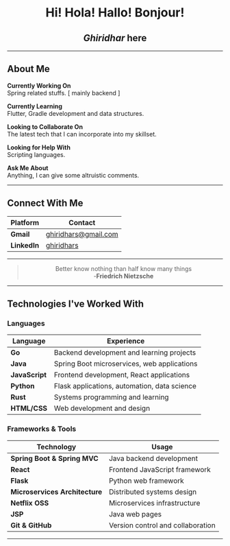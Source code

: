 <div align="center">

# Hi! Hola! Hallo! Bonjour!

## _Ghiridhar_ here

</div>

---

## About Me

**Currently Working On**  
Spring related stuffs. [ mainly backend ]

**Currently Learning**  
Flutter, Gradle development and data structures.

**Looking to Collaborate On**  
The latest tech that I can incorporate into my skillset.

**Looking for Help With**  
Scripting languages.

**Ask Me About**  
Anything, I can give some altruistic comments.


---

## Connect With Me

| Platform | Contact |
|----------|---------|
| **Gmail** | [ghiridhars@gmail.com](mailto:ghiridhars@gmail.com) |
| **LinkedIn** | [ghiridhars](https://www.linkedin.com/in/ghiridhars/) |

---

<div align="center">

>Better know nothing than half know many things  
-**Friedrich Nietzsche**

</div>

---

## Technologies I've Worked With

### Languages

| Language | Experience |
|----------|-----------|
| **Go** | Backend development and learning projects |
| **Java** | Spring Boot microservices, web applications |
| **JavaScript** | Frontend development, React applications |
| **Python** | Flask applications, automation, data science |
| **Rust** | Systems programming and learning |
| **HTML/CSS** | Web development and design |

### Frameworks & Tools

| Technology | Usage |
|-----------|-------|
| **Spring Boot & Spring MVC** | Java backend development |
| **React** | Frontend JavaScript framework |
| **Flask** | Python web framework |
| **Microservices Architecture** | Distributed systems design |
| **Netflix OSS** | Microservices infrastructure |
| **JSP** | Java web pages |
| **Git & GitHub** | Version control and collaboration |

---
